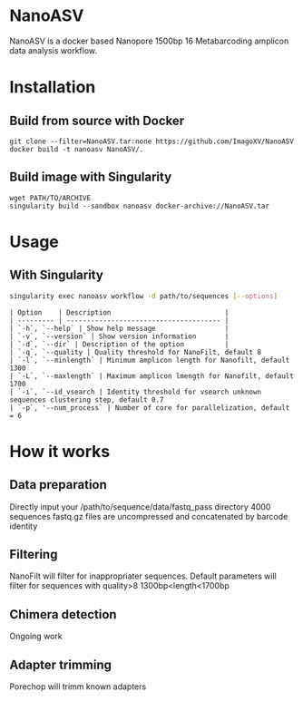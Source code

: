 # NanoASV
NanoASV is a docker based Nanopore 1500bp 16 Metabarcoding amplicon data analysis workflow. 


# Installation
## Build from source with Docker
```
git clone --filter=NanoASV.tar:none https://github.com/ImagoXV/NanoASV
docker build -t nanoasv NanoASV/.
```


## Build image with Singularity
```
wget PATH/TO/ARCHIVE
singularity build --sandbox nanoasv docker-archive://NanoASV.tar
```
# Usage
## With Singularity
```sh
singularity exec nanoasv workflow -d path/to/sequences [--options]
```
```
| Option    | Description                            |
| --------- | -------------------------------------- |
| `-h`, `--help` | Show help message                 |
| `-v`, `--version` | Show version information       |
| `-d`, `--dir` | Description of the option          |
| `-q`, `--quality | Quality threshold for NanoFilt, default 8
| `-l`, `--minlength` | Minimum amplicon length for Nanofilt, default 1300
| `-L`, `--maxlength` | Maximum amplicon lmength for Nanofilt, default 1700
| `-i`, `--id_vsearch | Identity threshold for vsearch unknown sequences clustering step, default 0.7
| `-p`, '--num_process` | Number of core for parallelization, default = 6
```
# How it works 
## Data preparation
Directly input your /path/to/sequence/data/fastq_pass directory 
4000 sequences fastq.gz files are uncompressed and concatenated by barcode identity

## Filtering
NanoFilt will filter for inappropriater sequences. 
Default parameters will filter for sequences with quality>8 1300bp<length<1700bp

## Chimera detection
Ongoing work

## Adapter trimming
Porechop will trimm known adapters 
